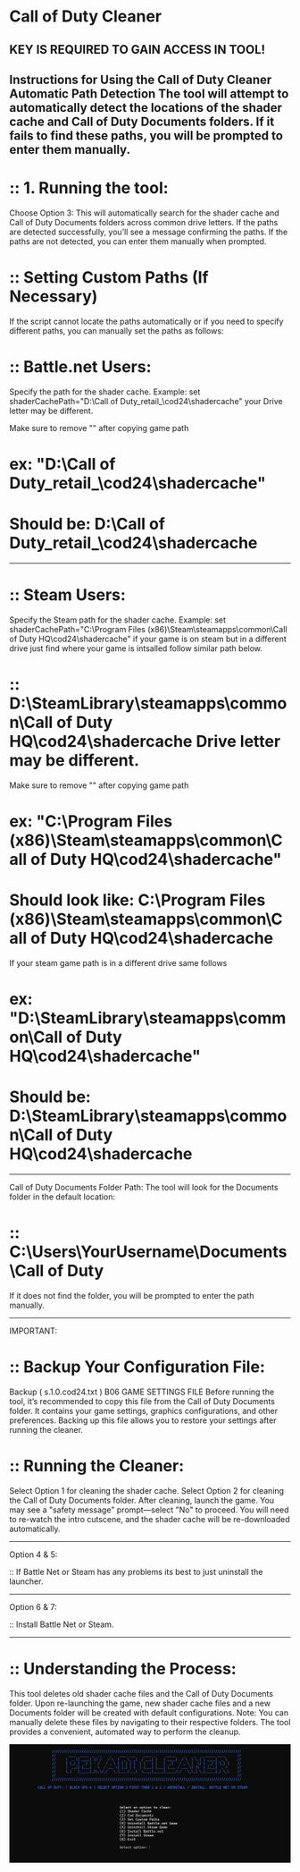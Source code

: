 # Call of Duty Cleaner

## KEY IS REQUIRED TO GAIN ACCESS IN TOOL!

Instructions for Using the Call of Duty Cleaner Automatic Path Detection
The tool will attempt to automatically detect the locations of the shader cache 
and Call of Duty Documents folders. If it fails to find these paths, you will be prompted to enter them manually.
------------------------------------------------------------------------------------------------------------------

# :: 1. Running the tool:
Choose Option 3: This will automatically search for the shader cache and Call of Duty Documents folders across common drive letters.
If the paths are detected successfully, you’ll see a message confirming the paths.
If the paths are not detected, you can enter them manually when prompted.

# :: Setting Custom Paths (If Necessary)
If the script cannot locate the paths automatically or if you need to specify different paths, you can manually set the paths as follows:

# :: Battle.net Users:

Specify the path for the shader cache. Example: set shaderCachePath="D:\Call of Duty\_retail_\cod24\shadercache"
your Drive letter may be different. 

Make sure to remove "" 
after copying game path

# ex: "D:\Call of Duty\_retail_\cod24\shadercache" 

# Should be: D:\Call of Duty\_retail_\cod24\shadercache
----------------------------------------

# :: Steam Users:

Specify the Steam path for the shader cache. Example: 
set shaderCachePath="C:\Program Files (x86)\Steam\steamapps\common\Call of Duty HQ\cod24\shadercache"
if your game is on steam but in a different drive just find where your game is intsalled follow similar path below.

# :: D:\SteamLibrary\steamapps\common\Call of Duty HQ\cod24\shadercache Drive letter may be different.

Make sure to remove "" 
after copying game path

# ex: "C:\Program Files (x86)\Steam\steamapps\common\Call of Duty HQ\cod24\shadercache"

# Should look like: C:\Program Files (x86)\Steam\steamapps\common\Call of Duty HQ\cod24\shadercache

If your steam game path is in a different drive same follows

# ex: "D:\SteamLibrary\steamapps\common\Call of Duty HQ\cod24\shadercache"

# Should be: D:\SteamLibrary\steamapps\common\Call of Duty HQ\cod24\shadercache
----------------------------------------

Call of Duty Documents Folder Path:
The tool will look for the Documents folder in the default location:

# :: C:\Users\YourUsername\Documents\Call of Duty 

If it does not find the folder, you will be prompted to enter the path manually.

----------------------------------------

IMPORTANT:

# :: Backup Your Configuration File:
Backup ( s.1.0.cod24.txt ) B06 GAME SETTINGS FILE
Before running the tool, it’s recommended to copy this file from the Call of Duty Documents folder. It contains your game settings, graphics configurations, and other preferences.
Backing up this file allows you to restore your settings after running the cleaner.

# :: Running the Cleaner:
Select Option 1 for cleaning the shader cache.
Select Option 2 for cleaning the Call of Duty Documents folder.
After cleaning, launch the game. You may see a "safety message" prompt—select "No" to proceed.
You will need to re-watch the intro cutscene, and the shader cache will be re-downloaded automatically.

----------------------------------------

Option 4 & 5:

:: If Battle Net or Steam has any problems its best to just uninstall the launcher.

----------------------------------------

Option 6 & 7:

:: Install Battle Net or Steam.

----------------------------------------

# ::  Understanding the Process:
This tool deletes old shader cache files and the Call of Duty Documents folder.
Upon re-launching the game, new shader cache files and a new Documents folder will be created with default configurations.
Note: You can manually delete these files by navigating to their respective folders. The tool provides a convenient, automated way to perform the cleanup.

![Thumbnail Image](Thumbnail.png)


